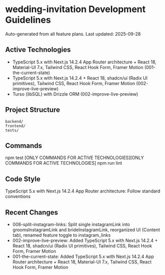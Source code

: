 # wedding-invitation Development Guidelines

Auto-generated from all feature plans. Last updated: 2025-09-28

## Active Technologies

- TypeScript 5.x with Next.js 14.2.4 App Router architecture + React 18, Material-UI 7.x, Tailwind CSS, React Hook Form, Framer Motion (001-the-current-state)
- TypeScript 5.x with Next.js 14.2.4 + React 18, shadcn/ui (Radix UI primitives), Tailwind CSS, React Hook Form, Framer Motion (002-improve-live-preview)
- Turso (libSQL) with Drizzle ORM (002-improve-live-preview)

## Project Structure

```
backend/
frontend/
tests/
```

## Commands

npm test [ONLY COMMANDS FOR ACTIVE TECHNOLOGIES][ONLY COMMANDS FOR ACTIVE TECHNOLOGIES] npm run lint

## Code Style

TypeScript 5.x with Next.js 14.2.4 App Router architecture: Follow standard conventions

## Recent Changes

- 008-split-instagram-links: Split single instagramLink into groomsInstagramLink and brideInstagramLink, reorganized UI (Content tab), renamed feature toggle to instagram_links
- 002-improve-live-preview: Added TypeScript 5.x with Next.js 14.2.4 + React 18, shadcn/ui (Radix UI primitives), Tailwind CSS, React Hook Form, Framer Motion
- 001-the-current-state: Added TypeScript 5.x with Next.js 14.2.4 App Router architecture + React 18, Material-UI 7.x, Tailwind CSS, React Hook Form, Framer Motion

<!-- MANUAL ADDITIONS START -->
<!-- MANUAL ADDITIONS END -->
